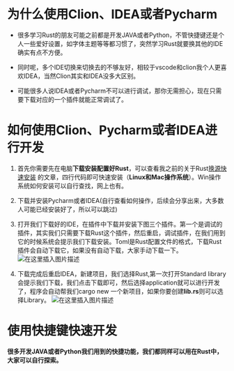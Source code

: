 # 为什么使用Clion、IDEA或者Pycharm
+ 很多学习Rust的朋友可能之前都是开发JAVA或者Python，不管快捷键还是个人一些爱好设置，如字体主题等等都习惯了，突然学习Rust就要换其他的IDE确实有点不方便。
  
+ 同时呢，多个IDE切换来切换去的不够友好，相较于vscode和clion我个人更喜欢IDEA，当然Clion其实和IDEA没多大区别。
  
+ 可能很多人说IDEA或者Pycharm不可以进行调试，那你无需担心，现在只需要下载对应的一个插件就能正常调试了。

# 如何使用Clion、Pycharm或者IDEA进行开发
1. 首先你需要先在电脑**下载安装配置好Rust**，可以查看我之前的关于Rust[换源快速安装](https://blog.csdn.net/qq_28687433/article/details/114437994)
   的文章，四行代码即可快速安装（**Linux和Mac操作系统**）。Win操作系统如何安装可以自行查找，网上也有。
   
2. 下载并安装Pycharm或者IDEA(自行查看如何操作，后续会分享出来，大多数人可能已经安装好了，所以可以跳过)
   
3. 打开我们下载好的IDE，在插件中下载并安装下图三个插件。第一个是调试的插件，其实我们只需要下载Rust这个插件，然后重启，调试插件，在我们用到它的时候系统会提示我们下载安装。Toml是Rust配置文件的格式，下载Rust插件会自动下载它，如果没有自动下载，大家手动下载一下。
   ![在这里插入图片描述](https://img-blog.csdnimg.cn/20210306133608449.png)
   
4. 下载完成后重启IDEA，新建项目，我们选择Rust,第一次打开Standard library会提示我们下载，我们点击下载即可，然后选择application就可以进行开发了，程序会自动帮我们cargo new 一个新项目，如果你要创建**lib.rs**则可以选择Library。
   ![在这里插入图片描述](https://img-blog.csdnimg.cn/20210306133846346.png?x-oss-process=image/watermark,type_ZmFuZ3poZW5naGVpdGk,shadow_10,text_aHR0cHM6Ly9ibG9nLmNzZG4ubmV0L3FxXzI4Njg3NDMz,size_16,color_FFFFFF,t_70)

# 使用快捷键快速开发
**很多开发JAVA或者Python我们用到的快捷功能，我们都同样可以用在Rust中，大家可以自行探索。**